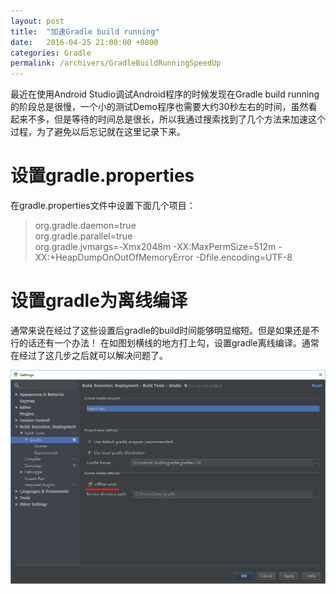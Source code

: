 ```yaml
---
layout: post
title:  "加速Gradle build running"
date:   2016-04-25 21:00:00 +0800
categories: Gradle
permalink: /archivers/GradleBuildRunningSpeedUp
---
```


最近在使用Android Studio调试Android程序的时候发现在Gradle build running的阶段总是很慢，一个小的测试Demo程序也需要大约30秒左右的时间，虽然看起来不多，但是等待的时间总是很长，所以我通过搜索找到了几个方法来加速这个过程，为了避免以后忘记就在这里记录下来。

# 设置gradle.properties

在gradle.properties文件中设置下面几个项目：

> org.gradle.daemon=true  
> org.gradle.parallel=true  
> org.gradle.jvmargs=-Xmx2048m -XX:MaxPermSize=512m -XX:+HeapDumpOnOutOfMemoryError -Dfile.encoding=UTF-8

# 设置gradle为离线编译

通常来说在经过了这些设置后gradle的build时间能够明显缩短。但是如果还是不行的话还有一个办法！
在如图划横线的地方打上勾，设置gradle离线编译。通常在经过了这几步之后就可以解决问题了。

![OfflineWord](/img/GradleBuildRunning.PNG)
